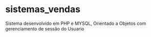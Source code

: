 # sistemas_vendas
Sistema  desenvolvido em PHP e MYSQL, Orientado a Objetos com  gerenciamento de sessão do Usuario  

